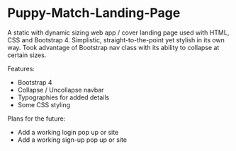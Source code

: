 # Puppy-Match-Landing-Page
A static with dynamic sizing web app / cover landing page used with HTML, CSS and Bootstrap 4. Simplistic, straight-to-the-point yet stylish in its own way. Took advantage of Bootstrap nav class with its ability to collapse at certain sizes.

Features:
- Bootstrap 4
- Collapse / Uncollapse navbar
- Typographies for added details
- Some CSS styling

Plans for the future:
- Add a working login pop up or site
- Add a working sign-up pop up or site